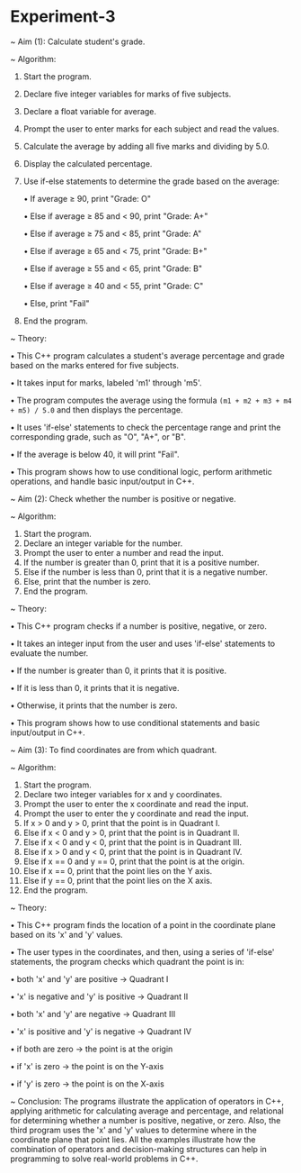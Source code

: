 # Experiment-3

~ Aim (1): Calculate student's grade.

~ Algorithm:

1. Start the program.
2. Declare five integer variables for marks of five subjects.
3. Declare a float variable for average.
4. Prompt the user to enter marks for each subject and read the values.
5. Calculate the average by adding all five marks and dividing by 5.0.
6. Display the calculated percentage.
7. Use if-else statements to determine the grade based on the average:

   • If average ≥ 90, print "Grade: O"
   
   • Else if average ≥ 85 and < 90, print "Grade: A+"
   
   • Else if average ≥ 75 and < 85, print "Grade: A"
   
   • Else if average ≥ 65 and < 75, print "Grade: B+"
   
   • Else if average ≥ 55 and < 65, print "Grade: B"
   
   • Else if average ≥ 40 and < 55, print "Grade: C"
   
   • Else, print "Fail"
   
9. End the program.

~ Theory:

• This C++ program calculates a student's average percentage and grade based on the marks entered for five subjects.

• It takes input for marks, labeled 'm1' through 'm5'.

• The program computes the average using the formula `(m1 + m2 + m3 + m4 + m5) / 5.0` and then displays the percentage.

• It uses 'if-else' statements to check the percentage range and print the corresponding grade, such as "O", "A+", or "B".

• If the average is below 40, it will print "Fail".

• This program shows how to use conditional logic, perform arithmetic operations, and handle basic input/output in C++.


~ Aim (2): Check whether the number is positive or negative.

~ Algorithm:

1. Start the program.
2. Declare an integer variable for the number.
3. Prompt the user to enter a number and read the input.
4. If the number is greater than 0, print that it is a positive number.
5. Else if the number is less than 0, print that it is a negative number.
6. Else, print that the number is zero.
7. End the program.

~ Theory:

• This C++ program checks if a number is positive, negative, or zero.

• It takes an integer input from the user and uses 'if-else' statements to evaluate the number.

• If the number is greater than 0, it prints that it is positive.

• If it is less than 0, it prints that it is negative.

• Otherwise, it prints that the number is zero.

• This program shows how to use conditional statements and basic input/output in C++.


~ Aim (3): To find coordinates are from which quadrant.

~ Algorithm:

1. Start the program.
2. Declare two integer variables for x and y coordinates.
3. Prompt the user to enter the x coordinate and read the input.
4. Prompt the user to enter the y coordinate and read the input.
5. If x > 0 and y > 0, print that the point is in Quadrant I.
6. Else if x < 0 and y > 0, print that the point is in Quadrant II.
7. Else if x < 0 and y < 0, print that the point is in Quadrant III.
8. Else if x > 0 and y < 0, print that the point is in Quadrant IV.
9. Else if x == 0 and y == 0, print that the point is at the origin.
10. Else if x == 0, print that the point lies on the Y axis.
11. Else if y == 0, print that the point lies on the X axis.
12. End the program.

~ Theory:

• This C++ program finds the location of a point in the coordinate plane based on its 'x' and 'y' values.

• The user types in the coordinates, and then, using a series of 'if-else' statements, the program checks which quadrant the  point is in:

  • both 'x' and 'y' are positive → Quadrant I
  
  • 'x' is negative and 'y' is positive → Quadrant II
  
  • both 'x' and 'y' are negative → Quadrant III
  
  • 'x' is positive and 'y' is negative → Quadrant IV
  
  • if both are zero → the point is at the origin
  
  • if 'x' is zero → the point is on the Y-axis
  
  • if 'y' is zero → the point is on the X-axis


~ Conclusion:
The programs illustrate the application of operators in C++, applying arithmetic for calculating average and percentage, and relational for determining whether a number is positive, negative, or zero. Also, the third program uses the 'x' and 'y' values to determine where in the coordinate plane that point lies. All the examples illustrate how the combination of operators and decision-making structures can help in programming to solve real-world problems in C++.
